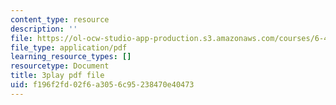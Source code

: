 ```yaml
---
content_type: resource
description: ''
file: https://ol-ocw-studio-app-production.s3.amazonaws.com/courses/6-451-principles-of-digital-communication-ii-spring-2005/f196f2fd02f6a3056c95238470e40473_OJafRrE21WE.pdf
file_type: application/pdf
learning_resource_types: []
resourcetype: Document
title: 3play pdf file
uid: f196f2fd-02f6-a305-6c95-238470e40473
---
```

